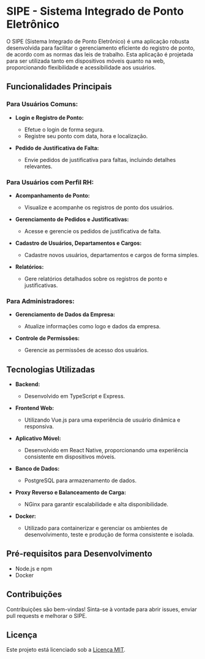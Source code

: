 # SIPE - Sistema Integrado de Ponto Eletrônico

O SIPE (Sistema Integrado de Ponto Eletrônico) é uma aplicação robusta desenvolvida para facilitar o gerenciamento eficiente do registro de ponto, de acordo com as normas das leis de trabalho. Esta aplicação é projetada para ser utilizada tanto em dispositivos móveis quanto na web, proporcionando flexibilidade e acessibilidade aos usuários.

## Funcionalidades Principais

### Para Usuários Comuns:

- **Login e Registro de Ponto:**

  - Efetue o login de forma segura.
  - Registre seu ponto com data, hora e localização.

- **Pedido de Justificativa de Falta:**
  - Envie pedidos de justificativa para faltas, incluindo detalhes relevantes.

### Para Usuários com Perfil RH:

- **Acompanhamento de Ponto:**

  - Visualize e acompanhe os registros de ponto dos usuários.

- **Gerenciamento de Pedidos e Justificativas:**

  - Acesse e gerencie os pedidos de justificativa de falta.

- **Cadastro de Usuários, Departamentos e Cargos:**

  - Cadastre novos usuários, departamentos e cargos de forma simples.

- **Relatórios:**

  - Gere relatórios detalhados sobre os registros de ponto e justificativas.

### Para Administradores:

- **Gerenciamento de Dados da Empresa:**

  - Atualize informações como logo e dados da empresa.

- **Controle de Permissões:**
  - Gerencie as permissões de acesso dos usuários.

## Tecnologias Utilizadas

- **Backend:**

  - Desenvolvido em TypeScript e Express.

- **Frontend Web:**

  - Utilizando Vue.js para uma experiência de usuário dinâmica e responsiva.

- **Aplicativo Móvel:**

  - Desenvolvido em React Native, proporcionando uma experiência consistente em dispositivos móveis.

- **Banco de Dados:**

  - PostgreSQL para armazenamento de dados.

- **Proxy Reverso e Balanceamento de Carga:**

  - NGinx para garantir escalabilidade e alta disponibilidade.

- **Docker:**
  - Utilizado para containerizar e gerenciar os ambientes de desenvolvimento, teste e produção de forma consistente e isolada.

## Pré-requisitos para Desenvolvimento

- Node.js e npm
- Docker

## Contribuições

Contribuições são bem-vindas! Sinta-se à vontade para abrir issues, enviar pull requests e melhorar o SIPE.

## Licença

Este projeto está licenciado sob a [Licença MIT](LICENSE).
